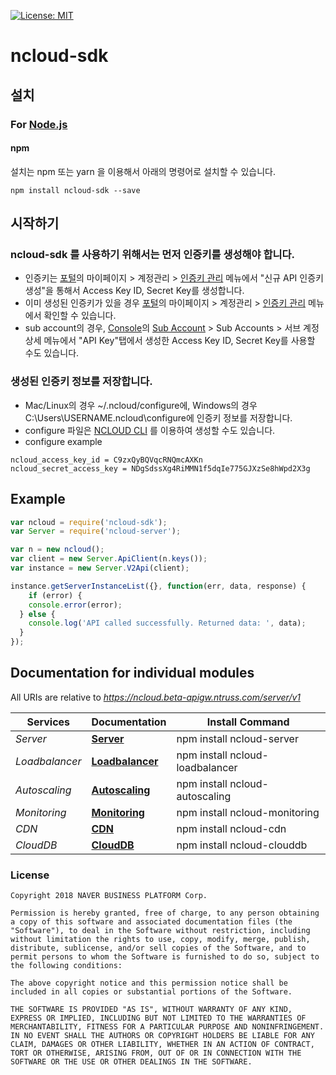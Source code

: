 [![License: MIT](https://img.shields.io/badge/License-MIT-yellow.svg)](https://github.com/NaverCloudPlatform/ncloud-sdk-go/blob/master/LICENSE)

# ncloud-sdk

## 설치

### For [Node.js](https://nodejs.org/)

#### npm
설치는 npm 또는 yarn 을 이용해서 아래의 명령어로 설치할 수 있습니다.

```
npm install ncloud-sdk --save
```

## 시작하기

### ncloud-sdk 를 사용하기 위해서는 먼저 인증키를 생성해야 합니다.
- 인증키는 [포털](https://www.ncloud.com)의 마이페이지 > 계정관리 > [인증키 관리](https://www.ncloud.com/mypage/manage/authkey) 메뉴에서 "신규 API 인증키 생성"을 통해서 Access Key ID, Secret Key를 생성합니다.
- 이미 생성된 인증키가 있을 경우 [포털](https://www.ncloud.com)의 마이페이지 > 계정관리 > [인증키 관리](https://www.ncloud.com/mypage/manage/authkey) 메뉴에서 확인할 수 있습니다.
- sub account의 경우, [Console](https://console.ncloud.com)의 [Sub Account](https://console.ncloud.com/iam/dashboard) > Sub Accounts > 서브 계정 상세 메뉴에서 "API Key"탭에서 생성한 Access Key ID, Secret Key를 사용할 수도 있습니다.

### 생성된 인증키 정보를 저장합니다.
- Mac/Linux의 경우 ~/.ncloud/configure에, Windows의 경우 C:\Users\USERNAME\.ncloud\configure에 인증키 정보를 저장합니다.
- configure 파일은 [NCLOUD CLI](http://docs.ncloud.com/ko/tool/tool-3-1.html) 를 이용하여 생성할 수도 있습니다.
- configure example
```
ncloud_access_key_id = C9zxQyBQVqcRNQmcAXKn
ncloud_secret_access_key = NDgSdssXg4RiMMN1f5dqIe775GJXzSe8hWpd2X3g
```

## Example

```javascript
var ncloud = require('ncloud-sdk');
var Server = require('ncloud-server');

var n = new ncloud();
var client = new Server.ApiClient(n.keys());
var instance = new Server.V2Api(client);

instance.getServerInstanceList({}, function(err, data, response) {
    if (error) {
    console.error(error);
  } else {
    console.log('API called successfully. Returned data: ', data);
  }
});
```

## Documentation for individual modules

All URIs are relative to *https://ncloud.beta-apigw.ntruss.com/server/v1*

Services | Documentation | Install Command
------------ | ------------- | -------------
*Server* | [**Server**](lib/services/server/README.md) | npm install ncloud-server
*Loadbalancer* | [**Loadbalancer**](lib/services/loadbalancer/README.md) | npm install ncloud-loadbalancer
*Autoscaling* | [**Autoscaling**](lib/services/autoscaling/README.md) | npm install ncloud-autoscaling
*Monitoring* | [**Monitoring**](lib/services/monitoring/README.md) | npm install ncloud-monitoring
*CDN* | [**CDN**](lib/services/cdn/README.md) | npm install ncloud-cdn
*CloudDB* | [**CloudDB**](lib/services/clouddb/README.md) | npm install ncloud-clouddb


### License

```
Copyright 2018 NAVER BUSINESS PLATFORM Corp.

Permission is hereby granted, free of charge, to any person obtaining a copy of this software and associated documentation files (the "Software"), to deal in the Software without restriction, including without limitation the rights to use, copy, modify, merge, publish, distribute, sublicense, and/or sell copies of the Software, and to permit persons to whom the Software is furnished to do so, subject to the following conditions:

The above copyright notice and this permission notice shall be included in all copies or substantial portions of the Software.

THE SOFTWARE IS PROVIDED "AS IS", WITHOUT WARRANTY OF ANY KIND, EXPRESS OR IMPLIED, INCLUDING BUT NOT LIMITED TO THE WARRANTIES OF MERCHANTABILITY, FITNESS FOR A PARTICULAR PURPOSE AND NONINFRINGEMENT. IN NO EVENT SHALL THE AUTHORS OR COPYRIGHT HOLDERS BE LIABLE FOR ANY CLAIM, DAMAGES OR OTHER LIABILITY, WHETHER IN AN ACTION OF CONTRACT, TORT OR OTHERWISE, ARISING FROM, OUT OF OR IN CONNECTION WITH THE SOFTWARE OR THE USE OR OTHER DEALINGS IN THE SOFTWARE.
```
